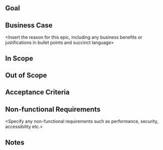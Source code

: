 ## Goal
<the goal this epic aims to achieve>

## Business Case
<Insert the reason for this epic, including any business benefits or justifications in bullet points and succinct language>

## In Scope
<Insert what is included within the scope of this epic>

## Out of Scope
<Insert what is excluded from the scope of this epic>

## Acceptance Criteria
<Define high-level acceptance criteria that will be used to determine when the epic is completed>

## Non-functional Requirements
<Specify any non-functional requirements such as performance, security, accessibility etc.>

## Notes
